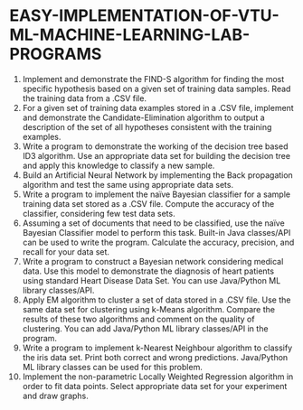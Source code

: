 # EASY-IMPLEMENTATION-OF-VTU-ML-MACHINE-LEARNING-LAB-PROGRAMS
<ol>
<li>Implement and demonstrate the FIND-S algorithm for finding the most specific hypothesis based on a given set of training data samples. Read the training data from a .CSV file.</li>

<li>For a given set of training data examples stored in a .CSV file, implement and demonstrate the Candidate-Elimination algorithm to output a description of the set of all hypotheses consistent with the training examples.</li>

<li>Write a program to demonstrate the working of the decision tree based ID3 algorithm. Use an appropriate data set for building the decision tree and apply this knowledge to classify a new sample.</li>

<li>Build an Artificial Neural Network by implementing the Back propagation algorithm and test the same using appropriate data sets.</li>

<li>Write a program to implement the naïve Bayesian classifier for a sample training data set stored as a .CSV file. Compute the accuracy of the classifier, considering few test data sets.</li>

<li>Assuming a set of documents that need to be classified, use the naïve Bayesian Classifier model to perform this task. Built-in Java classes/API can be used to write the program. Calculate the accuracy, precision, and recall for your data set.</li>

<li>Write a program to construct a Bayesian network considering medical data. Use this model to demonstrate the diagnosis of heart patients using standard Heart Disease Data Set. You can use Java/Python ML library classes/API.</li>

<li>Apply EM algorithm to cluster a set of data stored in a .CSV file. Use the same data set for clustering using k-Means algorithm. Compare the results of these two algorithms and comment on the quality of clustering. You can add Java/Python ML library classes/API in the program.</li>

<li>Write a program to implement k-Nearest Neighbour algorithm to classify the iris data set. Print both correct and wrong predictions. Java/Python ML library classes can be used for this problem.</li>

<li>Implement the non-parametric Locally Weighted Regression algorithm in order to fit data points. Select appropriate data set for your experiment and draw graphs.</li>
</ol>
